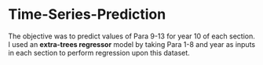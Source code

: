 # Time-Series-Prediction
The objective was to predict values of Para 9-13 for year 10 of each section. I used an **extra-trees regressor** model by taking Para 1-8 and year as inputs in each section to perform regression upon this dataset. 
